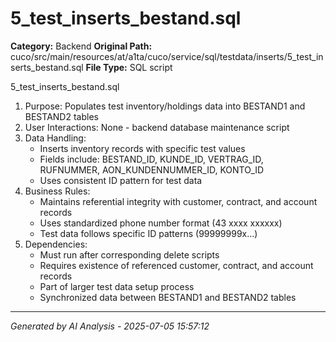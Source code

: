 # 5_test_inserts_bestand.sql

**Category:** Backend
**Original Path:** cuco/src/main/resources/at/a1ta/cuco/service/sql/testdata/inserts/5_test_inserts_bestand.sql
**File Type:** SQL script

5_test_inserts_bestand.sql
1. Purpose: Populates test inventory/holdings data into BESTAND1 and BESTAND2 tables
2. User Interactions: None - backend database maintenance script
3. Data Handling:
   - Inserts inventory records with specific test values
   - Fields include: BESTAND_ID, KUNDE_ID, VERTRAG_ID, RUFNUMMER, AON_KUNDENNUMMER_ID, KONTO_ID
   - Uses consistent ID pattern for test data
4. Business Rules:
   - Maintains referential integrity with customer, contract, and account records
   - Uses standardized phone number format (43 xxxx xxxxxx)
   - Test data follows specific ID patterns (99999999x...)
5. Dependencies:
   - Must run after corresponding delete scripts
   - Requires existence of referenced customer, contract, and account records
   - Part of larger test data setup process
   - Synchronized data between BESTAND1 and BESTAND2 tables

---
*Generated by AI Analysis - 2025-07-05 15:57:12*
